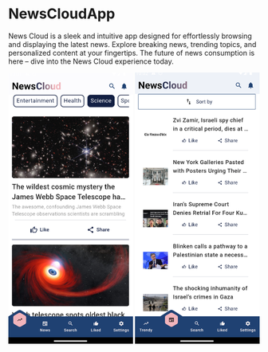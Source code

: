 # NewsCloudApp
News Cloud is a sleek and intuitive app designed for effortlessly browsing and displaying the latest news.
Explore breaking news, trending topics, and personalized content at your fingertips.
The future of news consumption is here – dive into the News Cloud experience today.

<p float="middle">
	<img src="assets/trendy_screen.png" alt="Home Page" width="250">
	<img src="assets/everything_screen.png" alt="Creational Design Patterns" width="250">
</p>
